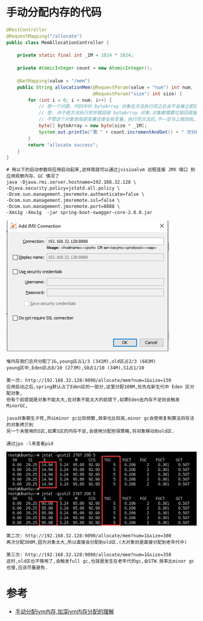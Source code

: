 # 手动分配内存的代码

```java
@RestController
@RequestMapping("/allocate")
public class MemAllocationController {

    private static final int _1M = 1024 * 1024;

    private AtomicInteger count = new AtomicInteger();

    @GetMapping(value = "/mem")
    public String allocationMem(@RequestParam(value = "num") int num,
                                @RequestParam("size") int size) {
        for (int i = 0; i < num; i++) {
            // 想一个问题，代码中的 byteArray 对象在方法执行完之后会不会被立即回收呢？
            // 答: 并不是方法执行完毕就回收 byteArray 对象,对象都需要垃圾回收器发生 GC 时才能回收；
            // 不管这个对象是局部变量还是全局变量。执行完方法后,不一定马上就回收,只是处于可以回收的状态
            byte[] byteArray = new byte[size * _1M];
            System.out.println("第 " + count.incrementAndGet() + " 次分配内存,大小为: " + size + "M");
        }
        return "allocate success";
    }
}
```

```shell script
# 用以下的启动参数将应用启动起来,这样我就可以通过jvisiualvm 远程连接 JMX 端口 到应用观察内存、GC 情况了
java -Djava.rmi.server.hostname=192.168.32.128 \
-Djava.security.policy=jstatd.all.policy \
-Dcom.sun.management.jmxremote.authenticate=false \
-Dcom.sun.management.jmxremote.ssl=false \
-Dcom.sun.management.jmxremote.port=8888 \
-Xms1g -Xmx1g  -jar spring-boot-swagger-core-2.0.0.jar
```

![](../pics/连接jmx.png)

    堆内存我们总共分配了1G,young区占1/3 (341M),old区占2/3 (683M)
    young区中,Eden区占8/10 (273M),S0占1/10 (34M),S1占1/10
    
    第一次: http://192.168.32.128:9090/allocate/mem?num=1&size=150
    应用启动之后,spring默认占了Eden区的一部分,这里分配100M,优先在新生代中 Eden 区分配对象,
    但有个前提就是对象不能太大,在对象不能太大的前提下,如果Eden去内存不足则会触发MinorGC,
    
    java对象朝生夕死,所以minor gc比较频繁,效率也比较高,minor gc会使用复制算法将存活的对象拷贝到
    另一个未使用的S区,如果S区的内存不足,会使用分配担保策略,将对象移动到old区.
    
    通过jps -l来查看pid
    
![](../pics/第一次分配jvm内存,没有发生gc.png)
    
    第二次: http://192.168.32.128:9090/allocate/mem?num=1&size=300
    再次分配300M,因为对象太大,所以直接会分配到old区.(大对象则是直接分配到老年代中)
    
    第三次: http://192.168.32.128:9090/allocate/mem?num=1&size=350
    这时,old区也不够用了,会触发full gc,也就是发生在老年代的gc,会STW.效率比minor gc也慢,应该尽量避免.

# 参考

- [手动分配jvm内存,加深jvm内存分配的理解](https://crossoverjie.top/2018/12/12/java-senior/java-memary-allocation/)    